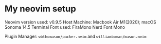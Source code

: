 # My neovim setup

Neovim version used: v0.9.5
Host Machine: Macbook Air M1(2020); macOS Sonoma 14.5
Terminal Font used: FiraMono Nerd Font Mono

Plugin Manager: `wbthomason/packer.nvim` and `williamboman/mason.nvim`
